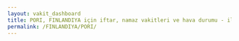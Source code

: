 ```yaml
---
layout: vakit_dashboard
title: PORI, FINLANDIYA için iftar, namaz vakitleri ve hava durumu - ilçe/eyalet seç
permalink: /FINLANDIYA/PORI/
---
```


<script type="text/javascript">
  var GLOBAL_COUNTRY = 'FINLANDIYA';
  var GLOBAL_CITY = 'PORI';
  var GLOBAL_STATE = '';
  var lat = 72;
  var lon = 21;
</script>
